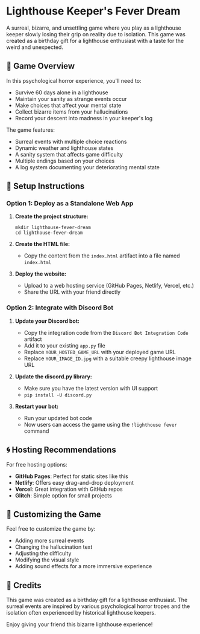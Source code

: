 # Lighthouse Keeper's Fever Dream

A surreal, bizarre, and unsettling game where you play as a lighthouse keeper slowly losing their grip on reality due to isolation. This game was created as a birthday gift for a lighthouse enthusiast with a taste for the weird and unexpected.

## 🌊 Game Overview

In this psychological horror experience, you'll need to:
- Survive 60 days alone in a lighthouse
- Maintain your sanity as strange events occur
- Make choices that affect your mental state
- Collect bizarre items from your hallucinations
- Record your descent into madness in your keeper's log

The game features:
- Surreal events with multiple choice reactions
- Dynamic weather and lighthouse states
- A sanity system that affects game difficulty
- Multiple endings based on your choices
- A log system documenting your deteriorating mental state

## 🔆 Setup Instructions

### Option 1: Deploy as a Standalone Web App

1. **Create the project structure:**
   ```
   mkdir lighthouse-fever-dream
   cd lighthouse-fever-dream
   ```

2. **Create the HTML file:**
   - Copy the content from the `index.html` artifact into a file named `index.html`

3. **Deploy the website:**
   - Upload to a web hosting service (GitHub Pages, Netlify, Vercel, etc.)
   - Share the URL with your friend directly

### Option 2: Integrate with Discord Bot

1. **Update your Discord bot:**
   - Copy the integration code from the `Discord Bot Integration Code` artifact
   - Add it to your existing `app.py` file
   - Replace `YOUR_HOSTED_GAME_URL` with your deployed game URL
   - Replace `YOUR_IMAGE_ID.jpg` with a suitable creepy lighthouse image URL

2. **Update the discord.py library:**
   - Make sure you have the latest version with UI support
   - `pip install -U discord.py`

3. **Restart your bot:**
   - Run your updated bot code
   - Now users can access the game using the `!lighthouse fever` command

## 🌀 Hosting Recommendations

For free hosting options:
- **GitHub Pages**: Perfect for static sites like this
- **Netlify**: Offers easy drag-and-drop deployment
- **Vercel**: Great integration with GitHub repos
- **Glitch**: Simple option for small projects

## 🧠 Customizing the Game

Feel free to customize the game by:
- Adding more surreal events
- Changing the hallucination text
- Adjusting the difficulty
- Modifying the visual style
- Adding sound effects for a more immersive experience

## 📝 Credits

This game was created as a birthday gift for a lighthouse enthusiast. The surreal events are inspired by various psychological horror tropes and the isolation often experienced by historical lighthouse keepers.

Enjoy giving your friend this bizarre lighthouse experience!
